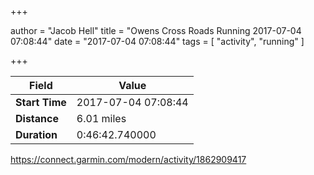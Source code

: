 +++

author = "Jacob Hell"
title = "Owens Cross Roads Running 2017-07-04 07:08:44"
date = "2017-07-04 07:08:44"
tags = [
    "activity", "running"
]

+++

<!--more-->

|Field  |Value  |
|--- | --- |
|**Start Time**|2017-07-04 07:08:44|
|**Distance**|6.01 miles|
|**Duration**|0:46:42.740000|

https://connect.garmin.com/modern/activity/1862909417
